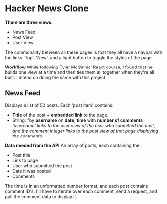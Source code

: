 # Hacker News Clone

**There are three views:**
* News Feed
* Post View
* User View

The commonality between all these pages is that they all have a navbar with the links 'Top', 'New', and a light button to toggle the styles of the page.

**Workflow**
While following Tyler McGinnis' React course, I found that he builds one view at a time and then ties them all together when they're all built. I intend on doing the same with this project.

## News Feed
Displays a list of 50 posts. Each 'post item' contains:
* **Title** of the post + **embedded link** to the page.
* String: "by **username** on **date**, **time** with **number of comments**
*'username' links to the user view of the user who submitted the post, and the comment integer links to the post view of that page displaying the comments.* 

**Data needed from the API**
An array of posts, each containing the:
* Post title
* Link to page
* User who submitted the post
* Date it was posted
* Comments

The time is in an unformatted number format, and each post contains comment ID's. I'll have to iterate over each comment, send a request, and pull the comment data to display it.